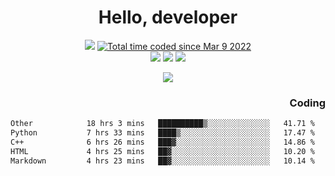 # <div align='center' >Hello, developer</div>

<div align='center'>
  <a ><img src="https://img.shields.io/badge/dynamic/json?url=https%3A%2F%2Fapi.swo.moe%2Fstats%2Fgithub%2FFree-Aaron-Li&query=count&color=181717&label=GitHub&labelColor=282c34&logo=github&suffix=+follows&cacheSeconds=3600"></a>
  <a href="https://wakatime.com/@fe40087f-8eae-48dc-9950-ad0633db1591"><img src="https://wakatime.com/badge/user/fe40087f-8eae-48dc-9950-ad0633db1591.svg" alt="Total time coded since Mar 9 2022" /></a>
</div>
<div align='center'>
  <a><img src="https://img.shields.io/badge/Rookie-blue?style=plastic&logo=c&logoColor=blue&labelColor=F5B7DB"></a>
  <a><img src="https://img.shields.io/badge/Rookie-blue?style=plastic&logo=c%2B%2B&logoColor=blue&labelColor=F5B7DB"></a> 
  <a><img src="https://img.shields.io/badge/Rookie-blue?style=plastic&logo=python&logoColor=blue&labelColor=F5B7DB"></a> 
</div>

<p align="center">
  <img src="https://readme-typing-svg.demolab.com/?lines=你好!+开发者;Hello!+ developer&font=Fira%20Code&center=true&width=380&height=50&duration=4000&pause=1000">
</p>


<div align='right'>
  <h3>Coding</h3>
</div>

<!--START_SECTION:waka-->

```txt
Other            18 hrs 3 mins   ██████████▒░░░░░░░░░░░░░░   41.71 %
Python           7 hrs 33 mins   ████▒░░░░░░░░░░░░░░░░░░░░   17.47 %
C++              6 hrs 26 mins   ███▓░░░░░░░░░░░░░░░░░░░░░   14.86 %
HTML             4 hrs 25 mins   ██▓░░░░░░░░░░░░░░░░░░░░░░   10.20 %
Markdown         4 hrs 23 mins   ██▓░░░░░░░░░░░░░░░░░░░░░░   10.14 %
```

<!--END_SECTION:waka-->




